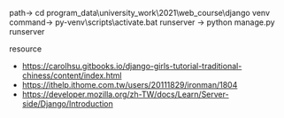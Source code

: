 path-> cd program_data\university_work\2021\web_course\django
venv command-> py-venv\scripts\activate.bat
runserver -> python manage.py runserver

resource
* https://carolhsu.gitbooks.io/django-girls-tutorial-traditional-chiness/content/index.html
* https://ithelp.ithome.com.tw/users/20111829/ironman/1804
* https://developer.mozilla.org/zh-TW/docs/Learn/Server-side/Django/Introduction